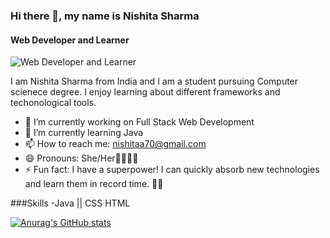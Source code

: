 
### Hi there 👋, my name is Nishita Sharma
#### Web Developer and Learner
![Web Developer and Learner](https://gfycat.com/glisteningaggravatingjunebug)

I am Nishita Sharma from India and I am a student pursuing Computer scienece degree. I enjoy learning about different frameworks and techonological tools.
 

- 🔭 I’m currently working on Full Stack Web Development 
- 🌱 I’m currently learning Java 
- 📫 How to reach me: nishitaa70@gmail.com 
- 😄 Pronouns: She/Her👩‍💻🙋‍♀️ 
- ⚡ Fun fact:  I have a superpower! I can quickly absorb new technologies and learn them in record time. 🚀✨

###Skills
-Java || CSS HTML


 
[![Anurag's GitHub stats](https://github-readme-stats.vercel.app/api?username=Nishitaa70)](https://github.com/anuraghazra/github-readme-stats)
